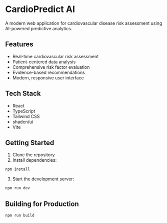 # CardioPredict AI

A modern web application for cardiovascular disease risk assessment using AI-powered predictive analytics.

## Features

- Real-time cardiovascular risk assessment
- Patient-centered data analysis
- Comprehensive risk factor evaluation
- Evidence-based recommendations
- Modern, responsive user interface

## Tech Stack

- React
- TypeScript
- Tailwind CSS
- shadcn/ui
- Vite

## Getting Started

1. Clone the repository
2. Install dependencies:
```sh
npm install
```
3. Start the development server:
```sh
npm run dev
```

## Building for Production

```sh
npm run build
```